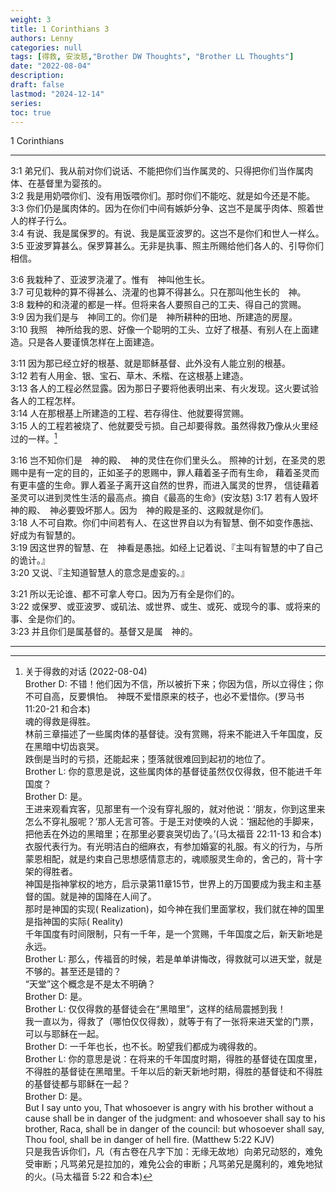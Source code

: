 ```yaml
---
weight: 3
title: 1 Corinthians 3
authors: Lenny
categories: null
tags: [得救, 安汝慈,"Brother DW Thoughts", "Brother LL Thoughts"]
date: "2022-08-04"
description: 
draft: false
lastmod: "2024-12-14"
series:
toc: true
---
```

1 Corinthians
<!--more-->
---

3:1 弟兄们、我从前对你们说话、不能把你们当作属灵的、只得把你们当作属肉体、在基督里为婴孩的。  
3:2 我是用奶喂你们、没有用饭喂你们。那时你们不能吃、就是如今还是不能。  
3:3 你们仍是属肉体的。因为在你们中间有嫉妒分争、这岂不是属乎肉体、照着世人的样子行么。  
3:4 有说、我是属保罗的。有说、我是属亚波罗的。这岂不是你们和世人一样么。  
3:5 亚波罗算甚么。保罗算甚么。无非是执事、照主所赐给他们各人的、引导你们相信。  

3:6 我栽种了、亚波罗浇灌了。惟有　神叫他生长。  
3:7 可见栽种的算不得甚么、浇灌的也算不得甚么。只在那叫他生长的　神。  
3:8 栽种的和浇灌的都是一样。但将来各人要照自己的工夫、得自己的赏赐。  
3:9 因为我们是与　神同工的。你们是　神所耕种的田地、所建造的房屋。  
3:10 我照　神所给我的恩、好像一个聪明的工头、立好了根基、有别人在上面建造。只是各人要谨慎怎样在上面建造。  

3:11 因为那已经立好的根基、就是耶稣基督、此外没有人能立别的根基。  
3:12 若有人用金、银、宝石、草木、禾楷、在这根基上建造。  
3:13 各人的工程必然显露。因为那日子要将他表明出来、有火发现。这火要试验各人的工程怎样。  
3:14 人在那根基上所建造的工程、若存得住、他就要得赏赐。  
3:15 人的工程若被烧了、他就要受亏损。自己却要得救。虽然得救乃像从火里经过的一样。[^1]  

3:16 岂不知你们是　神的殿、　神的灵住在你们里头么。
<label class="margin-toggle sidenote-number"></label><span class="sidenote">
照神的计划，在圣灵的恩赐中是有一定的目的，正如圣子的恩赐中，罪人藉着圣子而有生命，
藉着圣灵而有更丰盛的生命。罪人着圣子离开这自然的世界，而进入属灵的世界，
信徒藉着圣灵可以进到灵性生活的最高点。摘自《最高的生命》(安汝慈)</span>
3:17 若有人毁坏　神的殿、　神必要毁坏那人。因为　神的殿是圣的、这殿就是你们。  
3:18 人不可自欺。你们中间若有人、在这世界自以为有智慧、倒不如变作愚拙、好成为有智慧的。  
3:19 因这世界的智慧、在　神看是愚拙。如经上记着说、『主叫有智慧的中了自己的诡计。』  
3:20 又说、『主知道智慧人的意念是虚妄的。』  

3:21 所以无论谁、都不可拿人夸口。因为万有全是你们的。  
3:22 或保罗、或亚波罗、或矶法、或世界、或生、或死、或现今的事、或将来的事、全是你们的。  
3:23 并且你们是属基督的。基督又是属　神的。  

---
[^1]: 关于得救的对话 (2022-08-04)  
Brother D: 不错！他们因为不信，所以被折下来；你因为信，所以立得住；你不可自高，反要惧怕。　神既不爱惜原来的枝子，也必不爱惜你。(罗马书 11:20-21 和合本)  
魂的得救是得胜。  
林前三章描述了一些属肉体的基督徒。没有赏赐，将来不能进入千年国度，反在黑暗中切齿哀哭。  
跌倒是当时的亏损，还能起来；堕落就很难回到起初的地位了。  
Brother L: 你的意思是说，这些属肉体的基督徒虽然仅仅得救，但不能进千年国度？    
Brother D: 是。  
王进来观看宾客，见那里有一个没有穿礼服的，就对他说：‘朋友，你到这里来怎么不穿礼服呢？’那人无言可答。于是王对使唤的人说：‘捆起他的手脚来，把他丢在外边的黑暗里；在那里必要哀哭切齿了。’(马太福音 22:11-13 和合本)  
衣服代表行为。有光明洁白的细麻衣，有参加婚宴的礼服。有义的行为，与所蒙恩相配，就是约束自己思想感情意志的，魂顺服灵生命的，舍己的，背十字架的得胜者。  
神国是指神掌权的地方，启示录第11章15节，世界上的万国要成为我主和主基督的国。就是神的国降在人间了。  
那时是神国的实现( Realization)，如今神在我们里面掌权，我们就在神的国里是指神国的实际( Reality)  
千年国度有时间限制，只有一千年，是一个赏赐，千年国度之后，新天新地是永远。  
Brother L: 那么，传福音的时候，若是单单讲悔改，得救就可以进天堂，就是不够的。甚至还是错的？  
“天堂”这个概念是不是太不明确？  
Brother D: 是。  
Brother L: 仅仅得救的基督徒会在“黑暗里”，这样的结局震撼到我！  
我一直以为，得救了（哪怕仅仅得救），就等于有了一张将来进天堂的门票，可以与耶稣在一起。  
Brother D: 一千年也长，也不长。盼望我们都成为魂得救的。  
Brother L: 你的意思是说：在将来的千年国度时期，得胜的基督徒在国度里，不得胜的基督徒在黑暗里。千年以后的新天新地时期，得胜的基督徒和不得胜的基督徒都与耶稣在一起？  
Brother D: 是。  
But I say unto you, That whosoever is angry with his brother without a cause shall be in danger of the judgment: and whosoever shall say to his brother, Raca, shall be in danger of the council: but whosoever shall say, Thou fool, shall be in danger of hell fire. (Matthew 5:22 KJV)  
只是我告诉你们，凡（有古卷在凡字下加：无缘无故地）向弟兄动怒的，难免受审断；凡骂弟兄是拉加的，难免公会的审断；凡骂弟兄是魔利的，难免地狱的火。(马太福音 5:22 和合本)  


